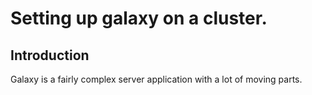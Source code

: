 # Setting up galaxy on a cluster.

## Introduction

Galaxy is a fairly complex server application with a lot of moving parts. 